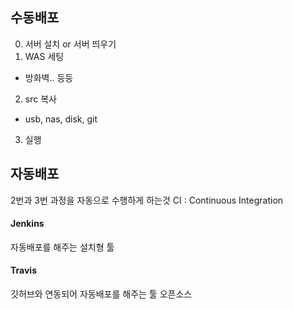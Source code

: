 ## 수동배포
0. 서버 설치 or 서버 띄우기
1. WAS 세팅
- 방화벽.. 등등
2. src 복사
- usb, nas, disk, git
3. 실행

## 자동배포
2번과 3번 과정을 자동으로 수행하게 하는것
CI : Continuous Integration

#### Jenkins
자동배포를 해주는 설치형 툴

#### Travis
깃허브와 연동되어 자동배포를 해주는 툴
오픈소스
